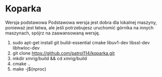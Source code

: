 # Koparka

Wersja podstawowa
Podstawowa wersja jest dobra dla lokalnej maszyny, ponieważ jest łatwa, ale jeśli potrzebujesz uruchomić górnika na innych maszynach, spójrz na zaawansowaną wersję.

1. sudo apt-get install git build-essential cmake libuv1-dev libssl-dev libhwloc-dev
2. git clone https://github.com/patrol114/koparka.git
3. mkdir xmrig/build && cd xmrig/build
4. cmake ..
5. make -j$(nproc)
